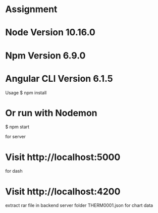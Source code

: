 # Assignment
# Node Version 10.16.0
# Npm Version 6.9.0
# Angular CLI Version 6.1.5

Usage
$ npm install
# Or run with Nodemon
$ npm start

for server
# Visit http://localhost:5000
for dash
# Visit http://localhost:4200

extract rar file in backend server folder THERM0001.json for chart data
